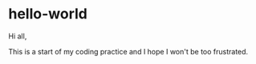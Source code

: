 # hello-world

Hi all,

This is a start of my coding practice and I hope I won't be too frustrated.
